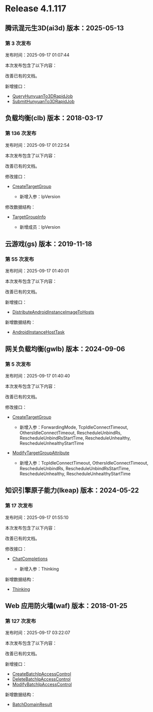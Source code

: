 # Release 4.1.117

## 腾讯混元生3D(ai3d) 版本：2025-05-13

### 第 3 次发布

发布时间：2025-09-17 01:07:44

本次发布包含了以下内容：

改善已有的文档。

新增接口：

* [QueryHunyuanTo3DRapidJob](https://cloud.tencent.com/document/api/1804/123464)
* [SubmitHunyuanTo3DRapidJob](https://cloud.tencent.com/document/api/1804/123463)



## 负载均衡(clb) 版本：2018-03-17

### 第 136 次发布

发布时间：2025-09-17 01:22:54

本次发布包含了以下内容：

改善已有的文档。

修改接口：

* [CreateTargetGroup](https://cloud.tencent.com/document/api/214/40559)

	* 新增入参：IpVersion


修改数据结构：

* [TargetGroupInfo](https://cloud.tencent.com/document/api/214/30694#TargetGroupInfo)

	* 新增成员：IpVersion




## 云游戏(gs) 版本：2019-11-18

### 第 55 次发布

发布时间：2025-09-17 01:40:01

本次发布包含了以下内容：

改善已有的文档。

新增接口：

* [DistributeAndroidInstanceImageToHosts](https://cloud.tencent.com/document/api/1162/123465)

新增数据结构：

* [AndroidInstanceHostTask](https://cloud.tencent.com/document/api/1162/40743#AndroidInstanceHostTask)



## 网关负载均衡(gwlb) 版本：2024-09-06

### 第 5 次发布

发布时间：2025-09-17 01:40:40

本次发布包含了以下内容：

改善已有的文档。

修改接口：

* [CreateTargetGroup](https://cloud.tencent.com/document/api/1782/111697)

	* 新增入参：ForwardingMode, TcpIdleConnectTimeout, OthersIdleConnectTimeout, RescheduleUnbindRs, RescheduleUnbindRsStartTime, RescheduleUnhealthy, RescheduleUnhealthyStartTime

* [ModifyTargetGroupAttribute](https://cloud.tencent.com/document/api/1782/111689)

	* 新增入参：TcpIdleConnectTimeout, OthersIdleConnectTimeout, RescheduleUnbindRs, RescheduleUnbindRsStartTime, RescheduleUnhealthy, RescheduleUnhealthyStartTime




## 知识引擎原子能力(lkeap) 版本：2024-05-22

### 第 17 次发布

发布时间：2025-09-17 01:55:10

本次发布包含了以下内容：

改善已有的文档。

修改接口：

* [ChatCompletions](https://cloud.tencent.com/document/api/1772/115963)

	* 新增入参：Thinking


新增数据结构：

* [Thinking](https://cloud.tencent.com/document/api/1772/115364#Thinking)



## Web 应用防火墙(waf) 版本：2018-01-25

### 第 127 次发布

发布时间：2025-09-17 03:22:07

本次发布包含了以下内容：

改善已有的文档。

新增接口：

* [CreateBatchIpAccessControl](https://cloud.tencent.com/document/api/627/123468)
* [DeleteBatchIpAccessControl](https://cloud.tencent.com/document/api/627/123467)
* [ModifyBatchIpAccessControl](https://cloud.tencent.com/document/api/627/123466)

新增数据结构：

* [BatchDomainResult](https://cloud.tencent.com/document/api/627/53609#BatchDomainResult)



